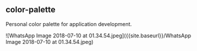 ## color-palette
Personal color palette for application development.


![WhatsApp Image 2018-07-10 at 01.34.54.jpeg]({{site.baseurl}}/WhatsApp Image 2018-07-10 at 01.34.54.jpeg)
